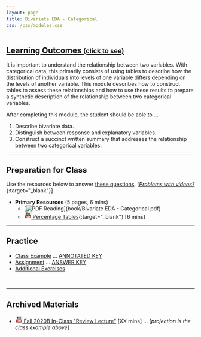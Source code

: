 ```yaml
---
layout: page
title: Bivariate EDA - Categorical
css: /css/modules.css
---
```


<div class="panel-group-ILOs">
  <div class="panel panel-default">
    <div class="panel-heading">
      <h2 class="panel-title">
        <a data-toggle="collapse" href="#ILOs">Learning Outcomes <small>(click to see)</small></a>
      </h2>
    </div>
    <div id="ILOs" class="panel-collapse collapse">
      <div class="panel-body">
It is important to understand the relationship between two variables.  With categorical data, this primarily consists of using tables to describe how the distribution of individuals into levels of one variable differs depending on the levels of another variable.  This module describes how to construct tables to assess these relationships and how to use these results to prepare a synthetic description of the relationship between two categorical variables.

<p>After completing this module, the student should be able to ...</p>

<ol>
  <li>Describe bivariate data.</li>
  <li>Distinguish between response and explanatory variables.</li>
  <li>Construct a succinct written summary that addresses the relationship between two categorical variables.</li>
</ol>
      </div>
    </div>
  </div>
</div>

----

## Preparation for Class

Use the resources below to answer [these questions](Prep/BEDACat). [[*Problems with videos?*](../resources/FAQs/videos){:target="_blank"}]

* **Primary Resources** (5 pages, 6 mins)
  * [![PDF](../img/pdf.png) Reading](book/Bivariate EDA - Categorical.pdf)
  * [![YouTube Link](../img/youtube.png) Percentage Tables](https://www.youtube.com/watch?v=k8xFH6fCIWs){:target="_blank"} [6 mins]

----

## Practice

* [Class Example](CE/BEDACat_CExmpl) ... [ANNOTATED KEY](CE/KEY_BEDACat_CExmpl)
* [Assignment](CE/BEDACat_CE1) ... [ANSWER KEY](CE/KEY_BEDACat_CE)
* [Additional Exercises](CE/BEDACat_CE2)

&nbsp;

----

## Archived Materials

* [![YouTube](../img/youtube.png) Fall 2020B In-Class "Review Lecture"]() [XX mins] ... [*projection is the class example above*]

<!----
* [Old Lecture Slides](PPT/BEDACat_PPT_old.pptx)
--->
